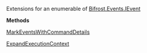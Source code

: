 Extensions for an enumerable of [Bifrost.Events.IEvent](Bifrost.Events.IEvent)

**Methods**

[MarkEventsWithCommandDetails](Bifrost.Events.EventExtensions.MarkEventsWithCommandDetails)


[ExpandExecutionContext](Bifrost.Events.EventExtensions.ExpandExecutionContext)
